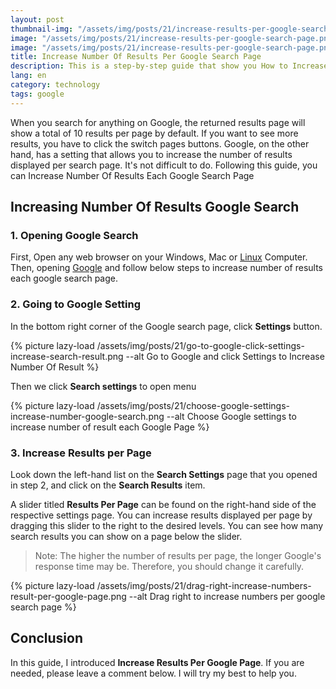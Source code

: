 ```yaml
---
layout: post
thumbnail-img: "/assets/img/posts/21/increase-results-per-google-search-page.png"
image: "/assets/img/posts/21/increase-results-per-google-search-page.png"
image: "/assets/img/posts/21/increase-results-per-google-search-page.png"
title: Increase Number Of Results Per Google Search Page
description: This is a step-by-step guide that show you How to Increase Number Of Results Per Google Search Page. It is very simple and easy to config.
lang: en
category: technology
tags: google
---
```


When you search for anything on Google, the returned results page will show a total of 10 results per page by default. If you want to see more results, you have to click the switch pages buttons. Google, on the other hand, has a setting that allows you to increase the number of results displayed per search page. It's not difficult to do. Following this guide, you can Increase Number Of Results Each Google Search Page

<div id="toc-post"></div>

## Increasing Number Of Results Google Search

### 1. Opening Google Search

First, Open any web browser on your Windows, Mac or [Linux](https://tgbao.me/upgrade-to-ubuntu-21-10/) Computer. Then, opening [Google](https://www.google.com/) and follow below steps to increase number of results each google search page.

### 2. Going to Google Setting

In the bottom right corner of the Google search page, click **Settings** button.

{% picture lazy-load /assets/img/posts/21/go-to-google-click-settings-increase-search-result.png --alt Go to Google and click Settings to Increase Number Of Result %} 

Then we click **Search settings** to open menu

{% picture lazy-load /assets/img/posts/21/choose-google-settings-increase-number-google-search.png --alt Choose Google settings to increase number of result each Google Page %} 

### 3. Increase Results per Page

Look down the left-hand list on the **Search Settings** page that you opened in step 2, and click on the **Search Results** item.

A slider titled **Results Per Page** can be found on the right-hand side of the respective settings page. You can increase results displayed per page by dragging this slider to the right to the desired levels. You can see how many search results you can show on a page below the slider.

> Note: The higher the number of results per page, the longer Google's response time may be. Therefore, you should change it carefully.

{% picture lazy-load /assets/img/posts/21/drag-right-increase-numbers-result-per-google-page.png --alt Drag right to increase numbers per google search page %} 

## Conclusion

In this guide, I introduced **Increase Results Per Google Page**. If you are needed, please leave a comment below. I will try my best to help you.